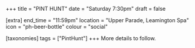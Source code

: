 +++
title = "PINT HUNT"
date = "Saturday 7:30pm"
draft = false

[extra]
end_time = "11:59pm"
location = "Upper Parade, Leamington Spa"
icon = "ph-beer-bottle"
colour = "social"

[taxonomies]
tags = ["PintHunt"]
+++
More details to follow.
